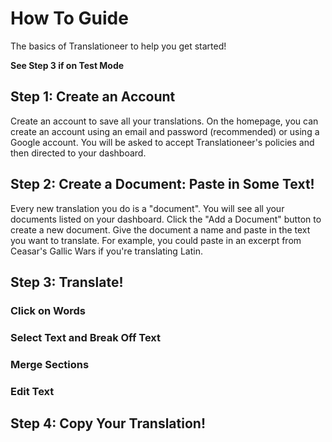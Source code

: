 # How To Guide

The basics of Translationeer to help you get started!

**See Step 3 if on Test Mode**

## Step 1: Create an Account

Create an account to save all your translations. On the homepage, you can create an account using an email and password (recommended) or using a Google account. You will be asked to accept Translationeer's policies and then directed to your dashboard.

## Step 2: Create a Document: Paste in Some Text!

Every new translation you do is a "document". You will see all your documents listed on your dashboard. Click the "Add a Document" button to create a new document. Give the document a name and paste in the text you want to translate. For example, you could paste in an excerpt from Ceasar's Gallic Wars if you're translating Latin. 

## Step 3: Translate!

### Click on Words

### Select Text and Break Off Text

### Merge Sections

### Edit Text

## Step 4: Copy Your Translation!
